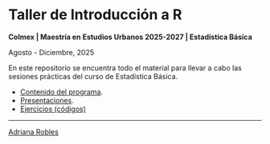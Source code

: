 # Taller de Introducción a R
**Colmex | Maestría en Estudios Urbanos 2025-2027 | Estadística Básica**

Agosto - Diciembre, 2025

En este repositorio se encuentra todo el material para llevar a cabo las sesiones prácticas del curso de Estadística Básica. 

* [Contenido del programa]().
* [Presentaciones]().
* [Ejercicios (códigos)](Códigos)

---

[Adriana Robles](https://sites.google.com/view/adrianarobles/home?authuser=0)
